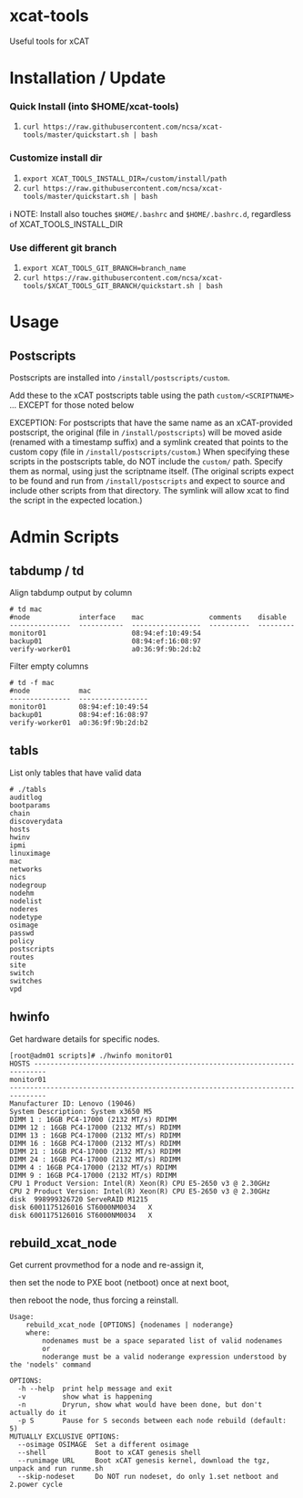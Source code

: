 # xcat-tools
Useful tools for xCAT

# Installation / Update

### Quick Install (into $HOME/xcat-tools)
1. `curl https://raw.githubusercontent.com/ncsa/xcat-tools/master/quickstart.sh | bash`

### Customize install dir
1. `export XCAT_TOOLS_INSTALL_DIR=/custom/install/path`
1. `curl https://raw.githubusercontent.com/ncsa/xcat-tools/master/quickstart.sh | bash`

:information_source: NOTE: Install also touches `$HOME/.bashrc` and `$HOME/.bashrc.d`, regardless of XCAT_TOOLS_INSTALL_DIR

### Use different git branch
1. `export XCAT_TOOLS_GIT_BRANCH=branch_name`
1. `curl https://raw.githubusercontent.com/ncsa/xcat-tools/$XCAT_TOOLS_GIT_BRANCH/quickstart.sh | bash`

# Usage
## Postscripts
Postscripts are installed into `/install/postscripts/custom`.

Add these to the xCAT postscripts table using the path `custom/<SCRIPTNAME>` ... 
EXCEPT for those noted below

EXCEPTION:
For postscripts that have the same name as an xCAT-provided postscript, the original (file in 
`/install/postscripts`) will be moved aside (renamed with a timestamp suffix) and
a symlink created that points to the custom copy (file in `/install/postscripts/custom`.)
When specifying these scripts in the postscripts table, do NOT include the `custom/` path.
Specify them as normal, using just the scriptname itself. (The original scripts expect
to be found and run from `/install/postscripts` and expect to source and include other
scripts from that directory. The symlink will allow xcat to find the script in the expected
location.)

# Admin Scripts
## tabdump / td
Align tabdump output by column
```
# td mac
#node            interface    mac                comments    disable
---------------  -----------  -----------------  ----------  ---------
monitor01                     08:94:ef:10:49:54
backup01                      08:94:ef:16:08:97
verify-worker01               a0:36:9f:9b:2d:b2
```
Filter empty columns
```
# td -f mac
#node            mac
---------------  -----------------
monitor01        08:94:ef:10:49:54
backup01         08:94:ef:16:08:97
verify-worker01  a0:36:9f:9b:2d:b2
```

## tabls
List only tables that have valid data
```
# ./tabls
auditlog
bootparams
chain
discoverydata
hosts
hwinv
ipmi
linuximage
mac
networks
nics
nodegroup
nodehm
nodelist
noderes
nodetype
osimage
passwd
policy
postscripts
routes
site
switch
switches
vpd
```

## hwinfo
Get hardware details for specific nodes.
```
[root@adm01 scripts]# ./hwinfo monitor01
HOSTS -------------------------------------------------------------------------
monitor01
-------------------------------------------------------------------------------
Manufacturer ID: Lenovo (19046)
System Description: System x3650 M5
DIMM 1 : 16GB PC4-17000 (2132 MT/s) RDIMM
DIMM 12 : 16GB PC4-17000 (2132 MT/s) RDIMM
DIMM 13 : 16GB PC4-17000 (2132 MT/s) RDIMM
DIMM 16 : 16GB PC4-17000 (2132 MT/s) RDIMM
DIMM 21 : 16GB PC4-17000 (2132 MT/s) RDIMM
DIMM 24 : 16GB PC4-17000 (2132 MT/s) RDIMM
DIMM 4 : 16GB PC4-17000 (2132 MT/s) RDIMM
DIMM 9 : 16GB PC4-17000 (2132 MT/s) RDIMM
CPU 1 Product Version: Intel(R) Xeon(R) CPU E5-2650 v3 @ 2.30GHz
CPU 2 Product Version: Intel(R) Xeon(R) CPU E5-2650 v3 @ 2.30GHz
disk  998999326720 ServeRAID M1215
disk 6001175126016 ST6000NM0034   X
disk 6001175126016 ST6000NM0034   X

```


## rebuild_xcat_node
Get current provmethod for a node and re-assign it,

then set the node to PXE boot (netboot) once at next boot,

then reboot the node, thus forcing a reinstall.
```
Usage:
    rebuild_xcat_node [OPTIONS] {nodenames | noderange}
    where:
        nodenames must be a space separated list of valid nodenames
        or
        noderange must be a valid noderange expression understood by the 'nodels' command

OPTIONS:
  -h --help  print help message and exit
  -v         show what is happening
  -n         Dryrun, show what would have been done, but don't actually do it
  -p S       Pause for S seconds between each node rebuild (default: 5)
MUTUALLY EXCLUSIVE OPTIONS:
  --osimage OSIMAGE  Set a different osimage
  --shell            Boot to xCAT genesis shell
  --runimage URL     Boot xCAT genesis kernel, download the tgz, unpack and run runme.sh
  --skip-nodeset     Do NOT run nodeset, do only 1.set netboot and 2.power cycle

```
